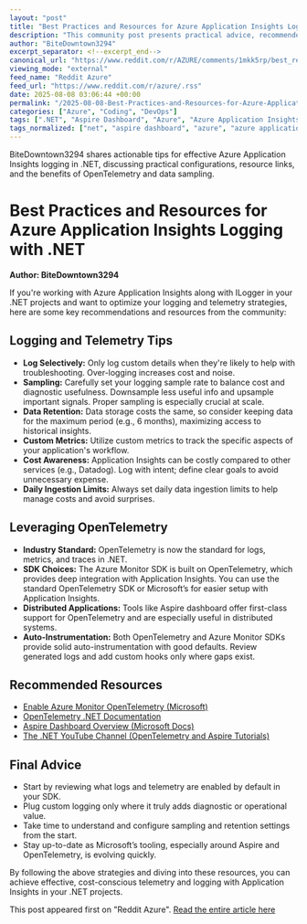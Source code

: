 ```yaml
---
layout: "post"
title: "Best Practices and Resources for Azure Application Insights Logging with .NET"
description: "This community post presents practical advice, recommended practices, and resource links for effectively using Azure Application Insights with ILogger in .NET projects. Topics include sample rate configuration, custom metrics, and the integration of OpenTelemetry and Azure Monitor SDKs. The discussion also highlights strategies for data retention, cost considerations, and links to comprehensive tutorials and documentation."
author: "BiteDowntown3294"
excerpt_separator: <!--excerpt_end-->
canonical_url: "https://www.reddit.com/r/AZURE/comments/1mkk5rp/best_resources_to_learn_azure_application/"
viewing_mode: "external"
feed_name: "Reddit Azure"
feed_url: "https://www.reddit.com/r/azure/.rss"
date: 2025-08-08 03:06:44 +00:00
permalink: "/2025-08-08-Best-Practices-and-Resources-for-Azure-Application-Insights-Logging-with-NET.html"
categories: ["Azure", "Coding", "DevOps"]
tags: [".NET", "Aspire Dashboard", "Azure", "Azure Application Insights", "Azure Monitor SDK", "Coding", "Community", "Cost Optimization", "Custom Metrics", "Data Retention", "DevOps", "Distributed Tracing", "ILogger", "Instrumentation", "Logging Best Practices", "OpenTelemetry", "Sampling", "Telemetry"]
tags_normalized: ["net", "aspire dashboard", "azure", "azure application insights", "azure monitor sdk", "coding", "community", "cost optimization", "custom metrics", "data retention", "devops", "distributed tracing", "ilogger", "instrumentation", "logging best practices", "opentelemetry", "sampling", "telemetry"]
---
```


BiteDowntown3294 shares actionable tips for effective Azure Application Insights logging in .NET, discussing practical configurations, resource links, and the benefits of OpenTelemetry and data sampling.<!--excerpt_end-->

# Best Practices and Resources for Azure Application Insights Logging with .NET

**Author: BiteDowntown3294**

If you're working with Azure Application Insights along with ILogger in your .NET projects and want to optimize your logging and telemetry strategies, here are some key recommendations and resources from the community:

## Logging and Telemetry Tips

- **Log Selectively:** Only log custom details when they're likely to help with troubleshooting. Over-logging increases cost and noise.
- **Sampling:** Carefully set your logging sample rate to balance cost and diagnostic usefulness. Downsample less useful info and upsample important signals. Proper sampling is especially crucial at scale.
- **Data Retention:** Data storage costs the same, so consider keeping data for the maximum period (e.g., 6 months), maximizing access to historical insights.
- **Custom Metrics:** Utilize custom metrics to track the specific aspects of your application's workflow.
- **Cost Awareness:** Application Insights can be costly compared to other services (e.g., Datadog). Log with intent; define clear goals to avoid unnecessary expense.
- **Daily Ingestion Limits:** Always set daily data ingestion limits to help manage costs and avoid surprises.

## Leveraging OpenTelemetry

- **Industry Standard:** OpenTelemetry is now the standard for logs, metrics, and traces in .NET.
- **SDK Choices:** The Azure Monitor SDK is built on OpenTelemetry, which provides deep integration with Application Insights. You can use the standard OpenTelemetry SDK or Microsoft’s for easier setup with Application Insights.
- **Distributed Applications:** Tools like Aspire dashboard offer first-class support for OpenTelemetry and are especially useful in distributed systems.
- **Auto-Instrumentation:** Both OpenTelemetry and Azure Monitor SDKs provide solid auto-instrumentation with good defaults. Review generated logs and add custom hooks only where gaps exist.

## Recommended Resources

- [Enable Azure Monitor OpenTelemetry (Microsoft)](https://learn.microsoft.com/en-us/azure/azure-monitor/app/opentelemetry-enable?tabs=aspnetcore)
- [OpenTelemetry .NET Documentation](https://opentelemetry.io/docs/languages/dotnet/)
- [Aspire Dashboard Overview (Microsoft Docs)](https://learn.microsoft.com/en-us/dotnet/aspire/fundamentals/dashboard/overview?tabs=bash)
- [The .NET YouTube Channel (OpenTelemetry and Aspire Tutorials)](https://www.youtube.com/c/dotnet)

## Final Advice

- Start by reviewing what logs and telemetry are enabled by default in your SDK.
- Plug custom logging only where it truly adds diagnostic or operational value.
- Take time to understand and configure sampling and retention settings from the start.
- Stay up-to-date as Microsoft’s tooling, especially around Aspire and OpenTelemetry, is evolving quickly.

By following the above strategies and diving into these resources, you can achieve effective, cost-conscious telemetry and logging with Application Insights in your .NET projects.

This post appeared first on "Reddit Azure". [Read the entire article here](https://www.reddit.com/r/AZURE/comments/1mkk5rp/best_resources_to_learn_azure_application/)
